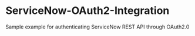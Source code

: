 # ServiceNow-OAuth2-Integration
Sample example for authenticating ServiceNow REST API through OAuth2.0
